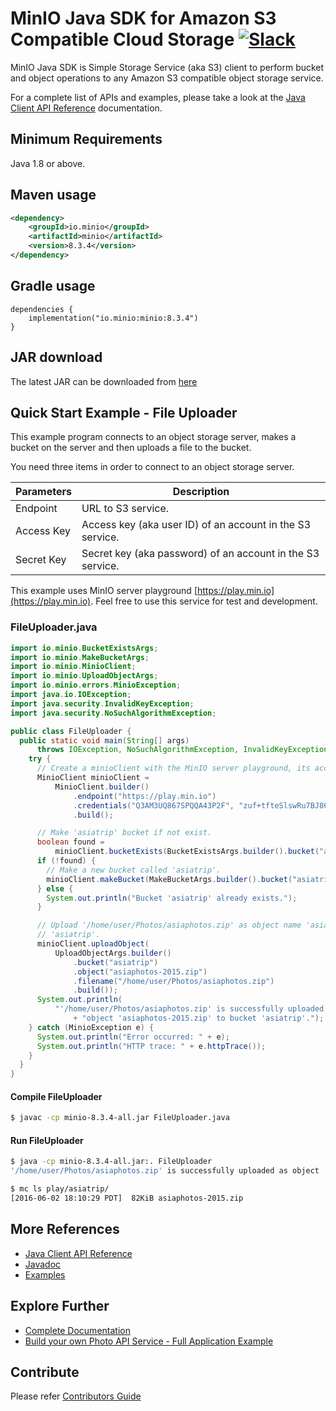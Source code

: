 # MinIO Java SDK for Amazon S3 Compatible Cloud Storage [![Slack](https://slack.min.io/slack?type=svg)](https://slack.min.io)

MinIO Java SDK is Simple Storage Service (aka S3) client to perform bucket and object operations to any Amazon S3 compatible object storage service.

For a complete list of APIs and examples, please take a look at the [Java Client API Reference](https://docs.min.io/docs/java-client-api-reference) documentation.

## Minimum Requirements
Java 1.8 or above.

## Maven usage
```xml
<dependency>
    <groupId>io.minio</groupId>
    <artifactId>minio</artifactId>
    <version>8.3.4</version>
</dependency>
```

## Gradle usage
```
dependencies {
    implementation("io.minio:minio:8.3.4")
}
```

## JAR download
The latest JAR can be downloaded from [here](https://repo1.maven.org/maven2/io/minio/minio/8.3.4/)

## Quick Start Example - File Uploader
This example program connects to an object storage server, makes a bucket on the server and then uploads a file to the bucket.

You need three items in order to connect to an object storage server.

| Parameters | Description                                                |
|------------|------------------------------------------------------------|
| Endpoint   | URL to S3 service.                                         |
| Access Key | Access key (aka user ID) of an account in the S3 service.  |
| Secret Key | Secret key (aka password) of an account in the S3 service. |

This example uses MinIO server playground [https://play.min.io](https://play.min.io). Feel free to use this service for test and development.

### FileUploader.java
```java
import io.minio.BucketExistsArgs;
import io.minio.MakeBucketArgs;
import io.minio.MinioClient;
import io.minio.UploadObjectArgs;
import io.minio.errors.MinioException;
import java.io.IOException;
import java.security.InvalidKeyException;
import java.security.NoSuchAlgorithmException;

public class FileUploader {
  public static void main(String[] args)
      throws IOException, NoSuchAlgorithmException, InvalidKeyException {
    try {
      // Create a minioClient with the MinIO server playground, its access key and secret key.
      MinioClient minioClient =
          MinioClient.builder()
              .endpoint("https://play.min.io")
              .credentials("Q3AM3UQ867SPQQA43P2F", "zuf+tfteSlswRu7BJ86wekitnifILbZam1KYY3TG")
              .build();

      // Make 'asiatrip' bucket if not exist.
      boolean found =
          minioClient.bucketExists(BucketExistsArgs.builder().bucket("asiatrip").build());
      if (!found) {
        // Make a new bucket called 'asiatrip'.
        minioClient.makeBucket(MakeBucketArgs.builder().bucket("asiatrip").build());
      } else {
        System.out.println("Bucket 'asiatrip' already exists.");
      }

      // Upload '/home/user/Photos/asiaphotos.zip' as object name 'asiaphotos-2015.zip' to bucket
      // 'asiatrip'.
      minioClient.uploadObject(
          UploadObjectArgs.builder()
              .bucket("asiatrip")
              .object("asiaphotos-2015.zip")
              .filename("/home/user/Photos/asiaphotos.zip")
              .build());
      System.out.println(
          "'/home/user/Photos/asiaphotos.zip' is successfully uploaded as "
              + "object 'asiaphotos-2015.zip' to bucket 'asiatrip'.");
    } catch (MinioException e) {
      System.out.println("Error occurred: " + e);
      System.out.println("HTTP trace: " + e.httpTrace());
    }
  }
}
```

#### Compile FileUploader
```sh
$ javac -cp minio-8.3.4-all.jar FileUploader.java
```

#### Run FileUploader
```sh
$ java -cp minio-8.3.4-all.jar:. FileUploader
'/home/user/Photos/asiaphotos.zip' is successfully uploaded as object 'asiaphotos-2015.zip' to bucket 'asiatrip'.

$ mc ls play/asiatrip/
[2016-06-02 18:10:29 PDT]  82KiB asiaphotos-2015.zip
```

## More References
* [Java Client API Reference](https://docs.min.io/docs/java-client-api-reference)
* [Javadoc](https://minio-java.min.io/)
* [Examples](https://github.com/minio/minio-java/tree/release/examples)

## Explore Further
* [Complete Documentation](https://docs.min.io)
* [Build your own Photo API Service - Full Application Example ](https://github.com/minio/minio-java-rest-example)

## Contribute
Please refer [Contributors Guide](https://github.com/minio/minio-java/blob/release/CONTRIBUTING.md)
